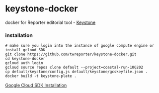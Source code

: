 # keystone-docker
docker for Reporter editorial tool - [Keystone](https://github.com/twreporter/plate)


### installation
```
# make sure you login into the instance of google compute engine or install gcloud SDK
git clone https://github.com/twreporter/keystone-docker.git
cd keystone-docker
gcloud auth login
gcloud source repos clone default --project=coastal-run-106202
cp default/keystone/config.js default/keystone/gcskeyfile.json .
docker build -t keystone-plate .
```
[Google Cloud SDK Installation](https://cloud.google.com/sdk/downloads)
